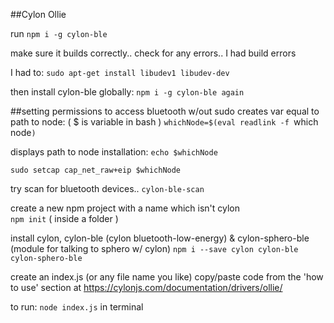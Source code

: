 ##Cylon Ollie

run
  `npm i -g cylon-ble`

make sure it builds correctly..
check for any errors.. I had build errors

I had to:
  `sudo apt-get install libudev1 libudev-dev`

then install cylon-ble globally:
  `npm i -g cylon-ble again`

##setting permissions to access bluetooth w/out sudo
creates var equal to path to node: ( $ is variable in bash )
  `whichNode=$(eval readlink -f `which node`)`

displays path to node installation:
`echo $whichNode`

`sudo setcap cap_net_raw+eip $whichNode`

try scan for bluetooth devices..
  `cylon-ble-scan`

create a new npm project with a name which isn't cylon  
  `npm init` ( inside a folder )

install cylon, cylon-ble (cylon bluetooth-low-energy) & cylon-sphero-ble (module for talking to sphero w/ cylon)
  `npm i --save cylon cylon-ble cylon-sphero-ble`

create an index.js (or any file name you like)
copy/paste code from the 'how to use' section at https://cylonjs.com/documentation/drivers/ollie/

to run:
  `node index.js` in terminal
